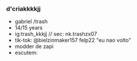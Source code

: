 ### d'criakkkkjj
- gabriel /trash
- 14/15 years
- ig:trash_kkkjj  // sec: nk.trashzx07
- tik-tok: @bielzinmaker157 felp22 "eu nao volto"
- modder de zapi
- escutem:

<!--
**GabrielDutra7/gabrielDutra7** is a ✨ _special_ ✨ repository because its `README.md` (this file) appears on your GitHub profile.

Here are some ideas to get you started:

- 🔭 I’m currently working on ...
- 🌱 I’m currently learning ...
- 👯 I’m looking to collaborate on ...
- 🤔 I’m looking for help with ...
- 💬 Ask me about ...
- 📫 How to reach me: ...
- 😄 Pronouns: ...
- ⚡ Fun fact: ...
-->
